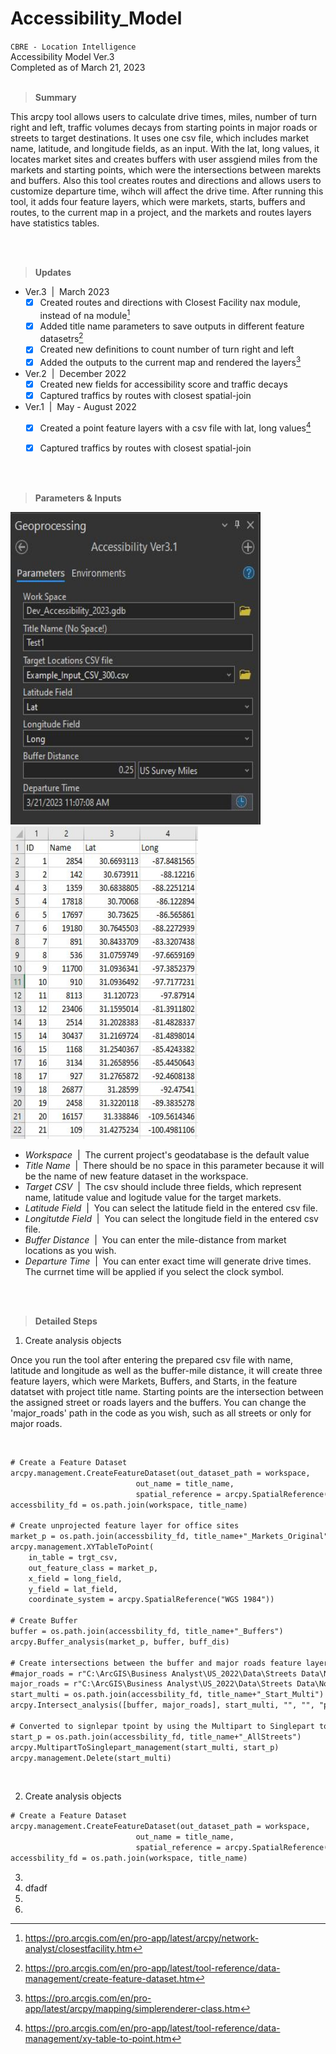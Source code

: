# Accessibility_Model

`CBRE - Location Intelligence`
<br />Accessibility Model Ver.3
<br />Completed as of March 21, 2023
<br><br>

> **Summary** <br>
 
This arcpy tool allows users to calculate drive times, miles, number of turn right and left, traffic volumes
decays from starting points in major roads or streets to target destinations. It uses one csv file, which includes 
market name, latitude, and longitude fields, as an input. With the lat, long values, it locates market sites and 
creates buffers with user assgiend miles from the markets and starting points, which were the intersections between 
marekts and buffers. Also this tool creates routes and directions and allows users to customize departure time, 
wihch will affect the drive time. After running this tool, it adds four feature layers, which were markets, starts,
buffers and routes, to the current map in a project, and the markets and routes layers have statistics tables.

<br><br>

> **Updates** <br>

* Ver.3 &nbsp;|&nbsp; March 2023 <br>
   - [x] Created routes and directions with Closest Facility nax module, instead of na module[^1]
   - [x] Added title name parameters to save outputs in different feature datasetrs[^2]
   - [X] Created new definitions to count number of turn right and left
   - [X] Added the outputs to the current map and rendered the layers[^3]

* Ver.2 &nbsp;|&nbsp; December 2022 <br>
   - [X] Created new fields for accessibility score and traffic decays
   - [X] Captured traffics by routes with closest spatial-join

* Ver.1 &nbsp;|&nbsp; May - August 2022 <br>
   - [X] Created a point feature layers with a csv file with lat, long values[^4]
   - [X] Captured traffics by routes with closest spatial-join


<br><br>


> **Parameters & Inputs** <br>

<img src="https://github.com/jeonghonkim/Accessibility_Model/blob/main/access_parameters.JPG" width="400" height="500"> &nbsp; &nbsp; <img src="https://github.com/jeonghonkim/Accessibility_Model/blob/main/access_examplecsv.JPG" width="300" height="500"> <br>

* *Workspace* &nbsp;|&nbsp; The current project's geodatabase is the default value
* *Title Name* &nbsp;|&nbsp; There should be no space in this parameter because it will be the name of new feature dataset in the workspace. 
* *Target CSV* &nbsp;|&nbsp; The csv should include three fields, which represent name, latitude value and logitude value for the target markets.
* *Latitude Field* &nbsp;|&nbsp; You can select the latitude field in the entered csv file. 
* *Longitutde Field* &nbsp;|&nbsp; You can select the longitude field in the entered csv file.
* *Buffer Distance* &nbsp;|&nbsp; You can enter the mile-distance from market locations as you wish.
* *Departure Time* &nbsp;|&nbsp; You can enter exact time will generate drive times. The currnet time will be applied if you select the clock symbol.

<br><br>

> **Detailed Steps** <br>

1. Create analysis objects

Once you run the tool after entering the prepared csv file with name, latitude and longitude as well as the buffer-mile distance, it will create three feature layers, which were Markets, Buffers, and Starts, in the feature datatset with project title name. Starting points are the intersection between the assigned street or roads layers and the buffers. You can change the 'major_roads' path in the code as you wish, such as all streets or only for major roads.

<br>

```diff
# Create a Feature Dataset
arcpy.management.CreateFeatureDataset(out_dataset_path = workspace, 
                            out_name = title_name,
                            spatial_reference = arcpy.SpatialReference("WGS 1984"))
accessbility_fd = os.path.join(workspace, title_name)

# Create unprojected feature layer for office sites
market_p = os.path.join(accessbility_fd, title_name+"_Markets_Original")
arcpy.management.XYTableToPoint(
    in_table = trgt_csv, 
    out_feature_class = market_p, 
    x_field = long_field, 
    y_field = lat_field, 
    coordinate_system = arcpy.SpatialReference("WGS 1984"))

# Create Buffer
buffer = os.path.join(accessbility_fd, title_name+"_Buffers")
arcpy.Buffer_analysis(market_p, buffer, buff_dis) 

# Create intersections between the buffer and major roads feature layer
#major_roads = r"C:\ArcGIS\Business Analyst\US_2022\Data\Streets Data\NorthAmerica.gdb\Streets"
major_roads = r"C:\ArcGIS\Business Analyst\US_2022\Data\Streets Data\NorthAmerica.gdb\MapMajorRoads\MapMajorRoads"
start_multi = os.path.join(accessbility_fd, title_name+"_Start_Multi")
arcpy.Intersect_analysis([buffer, major_roads], start_multi, "", "", "point")

# Converted to signlepar tpoint by using the Multipart to Singlepart tool
start_p = os.path.join(accessbility_fd, title_name+"_AllStreets")
arcpy.MultipartToSinglepart_management(start_multi, start_p)
arcpy.management.Delete(start_multi)
```
<br>

2. Create analysis objects

```diff
# Create a Feature Dataset
arcpy.management.CreateFeatureDataset(out_dataset_path = workspace, 
                            out_name = title_name,
                            spatial_reference = arcpy.SpatialReference("WGS 1984"))
accessbility_fd = os.path.join(workspace, title_name)
```
3. 
4. dfadf
5. 
6. 

[^1]: https://pro.arcgis.com/en/pro-app/latest/arcpy/network-analyst/closestfacility.htm
[^2]: https://pro.arcgis.com/en/pro-app/latest/tool-reference/data-management/create-feature-dataset.htm
[^3]: https://pro.arcgis.com/en/pro-app/latest/arcpy/mapping/simplerenderer-class.htm
[^4]: https://pro.arcgis.com/en/pro-app/latest/tool-reference/data-management/xy-table-to-point.htm
